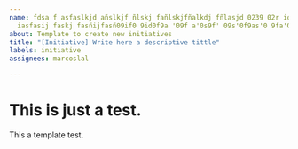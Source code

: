 ```yaml
---
name: fdsa f asfaslkjd añslkjf ñlskj fañlskjfñalkdj fñlasjd 0239 02r iqp990qd09if
  iasfasij faskj fasñijfasñ09if0 9id0f9a '09f a'0s9f' 09s'0f9as'0 9fa'09
about: Template to create new initiatives
title: "[Initiative] Write here a descriptive tittle"
labels: initiative
assignees: marcoslal

---
```


# This is just a test.
This a template test.
